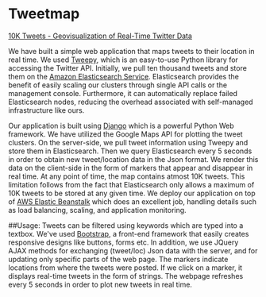 # Tweetmap

<a href=http://tenk-env.33qgpym9us.us-west-2.elasticbeanstalk.com/>10K Tweets - Geovisualization of Real-Time Twitter Data</a>


We have built a simple web application that maps tweets to their location in real time. We used <a href=http://www.tweepy.org/> Tweepy</a>, which is an easy-to-use Python library for accessing the Twitter API. Initially, we pull ten thousand tweets and store them on the <a href= https://aws.amazon.com/elasticsearch-service/> Amazon Elasticsearch Service</a>. Elasticsearch provides the benefit of easily scaling our clusters through single API calls or the management console. Furthermore, it can automatically replace failed Elasticsearch nodes, reducing the overhead associated with self-managed infrastructure like ours. 


Our application is built using <a href=https://www.djangoproject.com/Django> Django</a> which is a powerful Python Web framework. We have utilized the Google Maps API for plotting the tweet clusters. On the server-side, we pull tweet information using Tweepy and store them in Elasticsearch. Then we query Elasticsearch every 5 seconds in order to obtain new tweet/location data in the Json format. We render this data on the client-side in the form of markers that appear and disappear in real time. At any point of time, the map contains atmost 10K tweets. This limitation follows from the fact that Elasticsearch only allows a maximum of 10K tweets to be stored at any given time. We deploy our application on top of <a href = http://docs.aws.amazon.com/elasticbeanstalk/latest/dg/concepts.html>AWS Elastic Beanstalk</a> which does an excellent job, handling details such as load balancing, scaling, and application monitoring. 


##Usage:
Tweets can be filtered using keywords which are typed into a textbox. We've used <a href=http://www.w3schools.com/bootstrap/bootstrap_get_started.asp>Bootstrap</a>, a front-end framework that easily creates responsive designs like buttons, forms etc. In addition, we use JQuery AJAX methods for exchanging (tweet/loc) Json data with the server, and for updating only specific parts of the web page. The markers indicate locations from where the tweets were posted. If we click on a marker, it displays real-time tweets in the form of strings. The webpage refreshes every 5 seconds in order to plot new tweets in real time.
